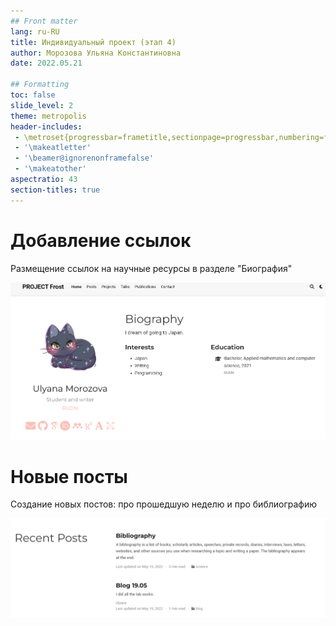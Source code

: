 ```yaml
---
## Front matter
lang: ru-RU
title: Индивидуальный проект (этап 4)
author: Морозова Ульяна Константиновна
date: 2022.05.21

## Formatting
toc: false
slide_level: 2
theme: metropolis
header-includes: 
 - \metroset{progressbar=frametitle,sectionpage=progressbar,numbering=fraction}
 - '\makeatletter'
 - '\beamer@ignorenonframefalse'
 - '\makeatother'
aspectratio: 43
section-titles: true
---
```


# Добавление ссылок

Размещение ссылок на научные ресурсы в разделе "Биография"

![Иконки](4.png)

# Новые посты

Создание новых постов: про прошедшую неделю и про библиографию

![Посты](5.png)